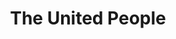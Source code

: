 ---
pid: llp110
title: The United People
location_transcription: City Hall/ Washington Park
coordinates: "[-75.152119706606, 39.947088521999]"
zipcode: '19148'
gen_neighborhood: South Philadelphia
neighborhood: Whitman,Pennsport,South Philadelphia
outside_phl: 
age: '11'
age_range: 6-13
instagram: 
image_file_name: llp_110.jpg
proposal_transcription: |-
  -a 3D monument of a globe with paper people connected together, standing as one united together
  -represents unity
topic: Globalism,Unity,Uplifting
topic_summary: 0, 0, 0
type: Sculpture Statue
keywords_other: unity, globe, 3D, connected, together
credit: Queena
image_labels: 
twitter: 
facebook: 
permalink: "/monuments/llp110/"
layout: item-page
---